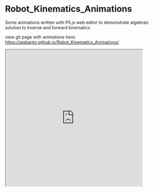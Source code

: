 # Robot_Kinematics_Animations
 Some animations written with P5.js web editor to demonstrate algebraic solution to Inverse and forward kinematics

view git page with animations here: https://ajabanto.github.io/Robot_Kinematics_Animations/


<iframe src="https://editor.p5js.org/AJAbanto/embed/CYU0R9R9_" width="450" height="450" ></iframe>
